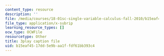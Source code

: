 ```yaml
---
content_type: resource
description: ''
file: /media/courses/18-01sc-single-variable-calculus-fall-2010/b15eaf4517dd5e9baa1ffdf61bb393c4_--lPz7VFnKI.vtt
file_type: application/x-subrip
learning_resource_types: []
ocw_type: OCWFile
resourcetype: Other
title: 3play caption file
uid: b15eaf45-17dd-5e9b-aa1f-fdf61bb393c4
---
```

